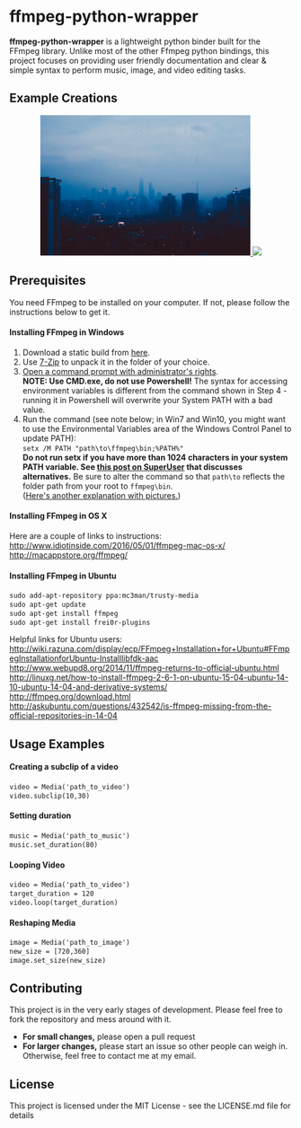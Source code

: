 # ffmpeg-python-wrapper
<b>ffmpeg-python-wrapper</b> is a lightweight python binder built for the FFmpeg library. Unlike most of the other Ffmpeg python bindings,
this project focuses on providing user friendly documentation and clear & simple syntax to perform music, image, and video editing tasks.

## Example Creations
<p align="center">
    <a href="https://www.youtube.com/watch?v=W91XvBo1jM8" target="_blank">
        <img src="src/everything_i_wanted_-_slowed_&_reverbed.gif" height="250">
    </a>
    <a href="https://www.youtube.com/watch?v=AjzYZ4_6dU0&t=49s" target="_blank">
        <img src="src/instagram_by_DEAN_-_slowed_&_reverbed.gif" height="250">
    </a>
</p>

## Prerequisites
You need FFmpeg to be installed on your computer. If not, please follow the instructions below to get it. 

#### Installing FFmpeg in Windows
1. Download a static build from [here](http://ffmpeg.zeranoe.com/builds/).
2. Use [7-Zip](http://7-zip.org/) to unpack it in the folder of your choice.
3. [Open a command prompt with administrator's rights](Just-Enough-Command-Line-for-Installing).  
<b>NOTE: Use CMD.exe, do not use Powershell!</b> The syntax for accessing environment variables is different from the command shown in Step 4 - running it in Powershell will overwrite your System PATH with a bad value.
4. Run the command (see note below; in Win7 and Win10, you might want to use the Environmental Variables area of the Windows Control Panel to update PATH):  
``setx /M PATH "path\to\ffmpeg\bin;%PATH%"``  
**Do not run setx if you have more than 1024 characters in your system PATH variable. See <a href="https://superuser.com/questions/387619/overcoming-the-1024-character-limit-with-setx">this post on SuperUser</a> that discusses alternatives.**
Be sure to alter the command so that ``path\to`` reflects the folder path from your root to ``ffmpeg\bin``.  
(<a href="http://www.wikihow.com/Install-FFmpeg-on-Windows" target="_blank">Here's another explanation with pictures.</a>)

#### Installing FFmpeg in OS X  
Here are a couple of links to instructions:  
<a href="http://www.idiotinside.com/2016/05/01/ffmpeg-mac-os-x/" target="_blank">http://www.idiotinside.com/2016/05/01/ffmpeg-mac-os-x/</a>  
<a href="http://macappstore.org/ffmpeg/" target="_blank">http://macappstore.org/ffmpeg/</a>

#### Installing FFmpeg in Ubuntu

    sudo add-apt-repository ppa:mc3man/trusty-media  
    sudo apt-get update  
    sudo apt-get install ffmpeg  
    sudo apt-get install frei0r-plugins  

Helpful links for Ubuntu users:
http://wiki.razuna.com/display/ecp/FFmpeg+Installation+for+Ubuntu#FFmpegInstallationforUbuntu-Installlibfdk-aac  
http://www.webupd8.org/2014/11/ffmpeg-returns-to-official-ubuntu.html  
http://linuxg.net/how-to-install-ffmpeg-2-6-1-on-ubuntu-15-04-ubuntu-14-10-ubuntu-14-04-and-derivative-systems/  
http://ffmpeg.org/download.html  
http://askubuntu.com/questions/432542/is-ffmpeg-missing-from-the-official-repositories-in-14-04  

## Usage Examples

#### Creating a subclip of a video 
``` 
video = Media('path_to_video')
video.subclip(10,30)
```

#### Setting duration 
```
music = Media('path_to_music')
music.set_duration(80)
```

#### Looping Video
```
video = Media('path_to_video')
target_duration = 120
video.loop(target_duration)
```

#### Reshaping Media
```
image = Media('path_to_image')
new_size = [720,360]
image.set_size(new_size)
```

## Contributing
This project is in the very early stages of development. Please feel free to fork the repository and mess around with it.

- <b>For small changes,</b> please open a pull request
- <b>For larger changes,</b> please start an issue so other people can weigh in. Otherwise, feel free to contact me at my email.

## License
This project is licensed under the MIT License - see the LICENSE.md file for details


